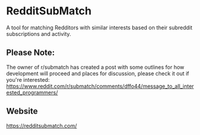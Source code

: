 # RedditSubMatch

A tool for matching Redditors with similar interests based on their subreddit subscriptions and activity.

## Please Note:
The owner of r/submatch has created a post with some outlines for how development will proceed and places for discussion, please check it out if you're interested: https://www.reddit.com/r/submatch/comments/dffo44/message_to_all_interested_programmers/

## Website

https://redditsubmatch.com/

